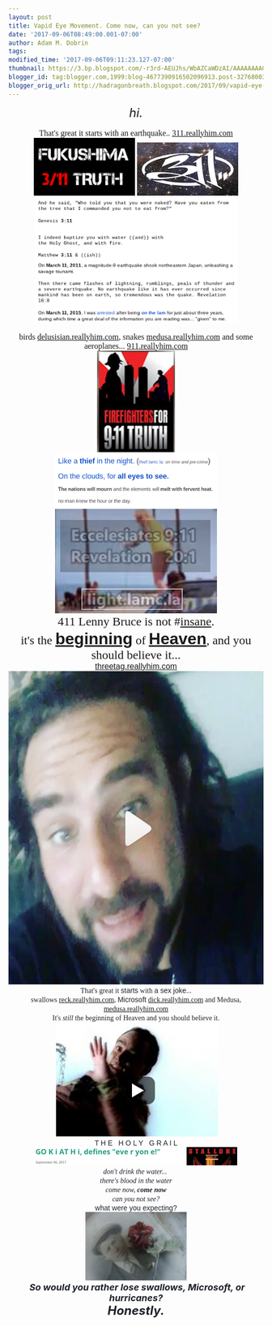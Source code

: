 ```yaml
---
layout: post
title: Vapid Eye Movement. Come now, can you not see?
date: '2017-09-06T08:49:00.001-07:00'
author: Adam M. Dobrin
tags: 
modified_time: '2017-09-06T09:11:23.127-07:00'
thumbnail: https://3.bp.blogspot.com/-r3rd-AEUJhs/WbAZCaWDzAI/AAAAAAAAGDA/jLfTZG9C5wox2NxgSKKgSZj7B9o0rUfZgCK4BGAYYCw/s72-c/image-767690.png
blogger_id: tag:blogger.com,1999:blog-4677390916502096913.post-3276800327860280205
blogger_orig_url: http://hadragonbreath.blogspot.com/2017/09/vapid-eye-movement-come-now-can-you-not.html
---
```


<div style="text-align: center;"><i><span style="font-size: x-large;">hi.</span></i></div><div style="text-align: center;"><i><br /></i></div><center><div style="width: 475px;"><div class="m_1634944917638453505gmail-m_-1956682096488529750gmail-"><div class="m_1634944917638453505gmail-m_-1956682096488529750gmail-_1mf m_1634944917638453505gmail-m_-1956682096488529750gmail-_1mj"><span style="font-family: &quot;times new roman&quot; , serif;"><span style="font-size: medium;">That's great it starts with an earthquake.. <a href="http://311.reallyhim.com/" rel="noopener" target="_blank">311.reallyhim.com</a></span></span></div><div class="m_1634944917638453505gmail-m_-1956682096488529750gmail-_1mf m_1634944917638453505gmail-m_-1956682096488529750gmail-_1mj" style="font-size: 14px;"><a href="http://3.bp.blogspot.com/-r3rd-AEUJhs/WbAZCaWDzAI/AAAAAAAAGDA/jLfTZG9C5wox2NxgSKKgSZj7B9o0rUfZgCK4BGAYYCw/s1600/image-767690.png"><img alt="" border="0" height="114" id="BLOGGER_PHOTO_ID_6462692994498939906" src="../../3.bp.blogspot.com/-r3rd-AEUJhs/WbAZCaWDzAI/AAAAAAAAGDA/jLfTZG9C5wox2NxgSKKgSZj7B9o0rUfZgCK4BGAYYCw/s200/image-767690.png" width="200" /></a> <a href="http://2.bp.blogspot.com/-saMZKJhEFso/WbAZDHDfruI/AAAAAAAAGDI/BLmQiRdbilEBY57ln4Qy8XDrxXK_hGirgCK4BGAYYCw/s1600/image-770352.png"><img alt="" border="0" height="105" id="BLOGGER_PHOTO_ID_6462693006500671202" src="../../2.bp.blogspot.com/-saMZKJhEFso/WbAZDHDfruI/AAAAAAAAGDI/BLmQiRdbilEBY57ln4Qy8XDrxXK_hGirgCK4BGAYYCw/s200/image-770352.png" width="200" /></a></div><div class="m_1634944917638453505gmail-m_-1956682096488529750gmail-_1mf m_1634944917638453505gmail-m_-1956682096488529750gmail-_1mj" style="font-size: 14px;"><a href="http://dick.lamc.la/"><img alt="" border="0" height="247" id="BLOGGER_PHOTO_ID_6462693017484347378" src="../../2.bp.blogspot.com/-oLFbf_4LCSU/WbAZDv-NR_I/AAAAAAAAGDQ/HhA7V0sIA-Qml0WpuMU-9t4-s5BM9n54QCK4BGAYYCw/s400/image-772642.png" width="400" /></a><br /><br /></div></div><div class="m_1634944917638453505gmail-m_-1956682096488529750gmail-"><div class="m_1634944917638453505gmail-m_-1956682096488529750gmail-_1mf m_1634944917638453505gmail-m_-1956682096488529750gmail-_1mj"><span style="font-family: &quot;times new roman&quot; , serif;"><span style="font-size: medium;">birds <a href="http://delusisian.reallyhim.com/" rel="noopener" target="_blank">delusisian.reallyhim.com</a>, snakes <a href="http://medusa.reallyhim.com/" rel="noopener" target="_blank">medusa.reallyhim.com</a> and some aeroplanes... <a href="http://911.reallyhim.com/" rel="noopener" target="_blank">911.reallyhim.com</a></span></span></div><div class="m_1634944917638453505gmail-m_-1956682096488529750gmail-_1mf m_1634944917638453505gmail-m_-1956682096488529750gmail-_1mj" style="font-size: 14px;"><a href="http://bush.reallyhim.com/" target="_blank"></a><a href="http://2.bp.blogspot.com/-qq2hV3aX9LY/WbAZEBhTppI/AAAAAAAAGDY/BSk3UUDsresD7clJJIbr_vIpR86FMMj0ACK4BGAYYCw/s1600/image-775257.png"><img alt="" border="0" height="200" id="BLOGGER_PHOTO_ID_6462693022194968210" src="../../2.bp.blogspot.com/-qq2hV3aX9LY/WbAZEBhTppI/AAAAAAAAGDY/BSk3UUDsresD7clJJIbr_vIpR86FMMj0ACK4BGAYYCw/s200/image-775257.png" width="154" /></a> <a href="http://m.lamc.la/MINORITY.html" target="_blank"></a><a href="http://3.bp.blogspot.com/-COyOAdeAQmU/WbAZEmjGNTI/AAAAAAAAGDg/usYzGPAMFVMtSyLApohNu2_SuUwVBN9oACK4BGAYYCw/s1600/image-777419.png"><img alt="" border="0" id="BLOGGER_PHOTO_ID_6462693032134587698" src="../../3.bp.blogspot.com/-COyOAdeAQmU/WbAZEmjGNTI/AAAAAAAAGDg/usYzGPAMFVMtSyLApohNu2_SuUwVBN9oACK4BGAYYCw/s320/image-777419.png" /></a><br /><div id="m_1634944917638453505gmail_6rfymiehjrd0" style="display: inline-block;"></div><a href="http://sign.lamc.la/"><img alt="" border="0" id="BLOGGER_PHOTO_ID_6462693041659521874" src="../../4.bp.blogspot.com/-oM7ap8vhCVQ/WbAZFKCBK1I/AAAAAAAAGDo/L7wnHRD0ZqYDibMva3k_g0KAVj-RcRpDACK4BGAYYCw/s320/image-779567.png" /></a></div></div><div class="m_1634944917638453505gmail-m_-1956682096488529750gmail-"><div class="m_1634944917638453505gmail-m_-1956682096488529750gmail-_1mf m_1634944917638453505gmail-m_-1956682096488529750gmail-_1mj"><span style="font-family: &quot;times new roman&quot; , serif;"><span style="font-size: x-large;">411 Lenny Bruce is not <span class="m_1634944917638453505gmail-m_-1956682096488529750gmail-_5zk7">#<a href="http://ver.reallyhim.com/" target="_blank">insane</a></span>.</span></span></div></div><div class="m_1634944917638453505gmail-m_-1956682096488529750gmail-"><div class="m_1634944917638453505gmail-m_-1956682096488529750gmail-_1mf m_1634944917638453505gmail-m_-1956682096488529750gmail-_1mj"><span style="font-family: &quot;times new roman&quot; , serif; font-size: x-large;">it's the </span><strong style="font-size: xx-large;"><a href="http://bereshit.reallyhim.com/" target="_blank"><span style="font-family: &quot;arial black&quot; , sans-serif;">beginning</span></a></strong><span style="font-family: &quot;times new roman&quot; , serif; font-size: x-large;"> of </span><strong style="font-size: xx-large;"><a href="http://ironclad.reallyhim.com/" target="_blank"><span style="font-family: &quot;arial black&quot; , sans-serif;">Heaven</span></a></strong><span style="font-family: &quot;times new roman&quot; , serif; font-size: x-large;">, and you should believe it... </span><br /><span style="font-family: &quot;arial black&quot; , sans-serif; font-size: medium;"><a href="http://threetag.reallyhim.com/" rel="noopener" target="_blank">threetag.reallyhim.com</a></span></div></div></div></center><div class="m_1634944917638453505gmail-m_-1956682096488529750gmail-" style="color: #1d2129; white-space: pre-wrap;"><div class="m_1634944917638453505gmail-m_-1956682096488529750gmail-_1mf m_1634944917638453505gmail-m_-1956682096488529750gmail-_1mj" style="direction: ltr; font-family: inherit; font-size: 14px; text-align: center;"><a href="https://www.facebook.com/admdbrn/videos/10155755378238420/"><img alt="" border="0" height="618" id="BLOGGER_PHOTO_ID_6462693051928181234" src="../../2.bp.blogspot.com/-u4TszvcqLqI/WbAZFwSQefI/AAAAAAAAGDw/qACPgl2TCnolfy190R1hboB4hEcOpqtYACK4BGAYYCw/s640/image-781287.png" width="640" /></a></div><div class="m_1634944917638453505gmail-m_-1956682096488529750gmail-_1mf m_1634944917638453505gmail-m_-1956682096488529750gmail-_1mj" style="text-align: center;"><center><div style="width: 475px;"><div class="m_1634944917638453505gmail-m_-1956682096488529750gmail-"><div class="m_1634944917638453505gmail-m_-1956682096488529750gmail-_1mf m_1634944917638453505gmail-m_-1956682096488529750gmail-_1mj"><div class="m_1634944917638453505gmail-m_-1956682096488529750gmail-"><div class="m_1634944917638453505gmail-m_-1956682096488529750gmail-_1mf m_1634944917638453505gmail-m_-1956682096488529750gmail-_1mj" style="font-size: 14px;"><span style="font-family: &quot;times new roman&quot; , serif;">That's great it </span><span style="font-family: &quot;comic sans ms&quot; , sans-serif;">starts</span><span style="font-family: &quot;times new roman&quot; , serif;"> with </span><span style="font-family: &quot;comic sans ms&quot; , sans-serif;">a sex joke</span><span style="font-family: &quot;times new roman&quot; , serif;">...</span></div><div class="m_1634944917638453505gmail-m_-1956682096488529750gmail-_1mf m_1634944917638453505gmail-m_-1956682096488529750gmail-_1mj" style="font-size: 14px;"><span style="font-family: &quot;times new roman&quot; , serif;">swallows <a href="http://reck.reallyhim.com/" rel="noopener" target="_blank">reck.reallyhim.com</a>, </span><span style="font-family: &quot;comic sans ms&quot; , sans-serif;">Microsoft</span><span style="font-family: &quot;times new roman&quot; , serif;"> <a href="http://dick.reallyhim.com/" rel="noopener" target="_blank">dick.reallyhim.com</a> and Medusa, <a href="http://medusa.reallyhim.com/" rel="noopener" target="_blank">medusa.reallyhim.com</a></span></div><div class="m_1634944917638453505gmail-m_-1956682096488529750gmail-_1mf m_1634944917638453505gmail-m_-1956682096488529750gmail-_1mj" style="font-size: 14px;"><span style="font-family: &quot;times new roman&quot; , serif;">It's <em>still</em> the beginning of Heaven and you should believe it.</span></div><div class="m_1634944917638453505gmail-m_-1956682096488529750gmail-_1mf m_1634944917638453505gmail-m_-1956682096488529750gmail-_1mj" style="font-size: 14px;"><span style="font-family: &quot;times new roman&quot; , serif;">&nbsp;</span><a href="https://www.youtube.com/watch?v=psIuidkkLjI"><img alt="" border="0" id="BLOGGER_PHOTO_ID_6462693061984095218" src="../../1.bp.blogspot.com/-beLQkZfzFUY/WbAZGVvxi_I/AAAAAAAAGD4/alMergT3Z90iT08XTDUuPQzCcWq1d6n2gCK4BGAYYCw/s320/image-783760.png" /></a></div><div class="m_1634944917638453505gmail-m_-1956682096488529750gmail-_1mf m_1634944917638453505gmail-m_-1956682096488529750gmail-_1mj" style="font-size: 14px;"><span style="font-family: &quot;arial black&quot; , sans-serif;">T H E   H O L Y   G R A I L</span></div><div class="m_1634944917638453505gmail-m_-1956682096488529750gmail-_1mf m_1634944917638453505gmail-m_-1956682096488529750gmail-_1mj" style="font-size: 14px;"><a href="http://hadragonbreath.blogspot.com/2017/09/go-k-i-at-h-i-defines-eve-r-yon-e.html"><img alt="" border="0" height="36" id="BLOGGER_PHOTO_ID_6462693072582996770" src="../../1.bp.blogspot.com/-tUjC11gdnCA/WbAZG9Ov8yI/AAAAAAAAGEA/y0jPED-7x149iWop7zM2dyTgypChb3BVACK4BGAYYCw/s400/image-786150.png" width="400" /></a></div><div class="m_1634944917638453505gmail-m_-1956682096488529750gmail-_1mf m_1634944917638453505gmail-m_-1956682096488529750gmail-_1mj" style="font-size: 14px;"><span style="font-family: &quot;times new roman&quot; , serif;"><i>don't drink the water... </i></span></div><div class="m_1634944917638453505gmail-m_-1956682096488529750gmail-_1mf m_1634944917638453505gmail-m_-1956682096488529750gmail-_1mj" style="font-size: 14px;"><span style="font-family: &quot;times new roman&quot; , serif;"><i>there's blood in the water</i></span></div><div class="m_1634944917638453505gmail-m_-1956682096488529750gmail-_1mf m_1634944917638453505gmail-m_-1956682096488529750gmail-_1mj" style="font-size: 14px;"><span style="font-family: &quot;times new roman&quot; , serif;"><i>come now, <b>come now</b></i></span></div><div class="m_1634944917638453505gmail-m_-1956682096488529750gmail-_1mf m_1634944917638453505gmail-m_-1956682096488529750gmail-_1mj" style="font-size: 14px;"><span style="font-family: &quot;times new roman&quot; , serif;"><i>can you not see?</i></span></div><div class="m_1634944917638453505gmail-m_-1956682096488529750gmail-_1mf m_1634944917638453505gmail-m_-1956682096488529750gmail-_1mj" style="font-size: 14px;"><span style="font-family: &quot;arial black&quot; , sans-serif;">what were you expecting?</span></div><div class="m_1634944917638453505gmail-m_-1956682096488529750gmail-_1mf m_1634944917638453505gmail-m_-1956682096488529750gmail-_1mj" style="font-size: 14px;"><a href="https://www.youtube.com/watch?v=Z0GFRcFm-aY"><img alt="" border="0" height="135" id="BLOGGER_PHOTO_ID_6462693080330749490" src="../../1.bp.blogspot.com/-qAhPulU7UBo/WbAZHaF9RjI/AAAAAAAAGEI/QgZGc8vi03ADbxGKJTIVnY7IGr75LNW7QCK4BGAYYCw/s200/image-788153.png" width="200" /></a></div><div class="m_1634944917638453505gmail-m_-1956682096488529750gmail-_1mf m_1634944917638453505gmail-m_-1956682096488529750gmail-_1mj"><b><span style="font-size: large;"><i>&nbsp;So would you rather lose swallows, Microsoft, or hurricanes?</i></span></b><br /><b><i><span style="font-size: x-large;">Honestly.</span></i></b></div></div></div></div></div></center></div></div>